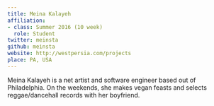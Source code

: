 ```yaml
---
title: Meina Kalayeh
affiliation:
- class: Summer 2016 (10 week)
  role: Student
twitter: meinsta
github: meinsta
website: http://westpersia.com/projects
place: PA, USA
---
```

Meina Kalayeh is a net artist and software engineer based out of Philadelphia. On the weekends, she makes vegan feasts and selects reggae/dancehall records with her boyfriend. 